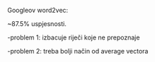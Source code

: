 Googleov word2vec: 

~87.5% uspjesnosti.

-problem 1: izbacuje riječi koje ne prepoznaje

-problem 2: treba bolji način od average vectora

